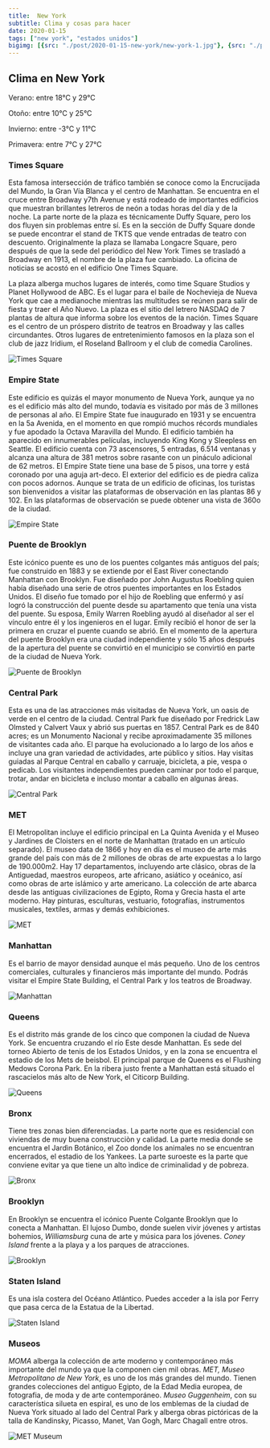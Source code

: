 ```yaml
---
title:  New York
subtitle: Clima y cosas para hacer
date: 2020-01-15
tags: ["new york", "estados unidos"]
bigimg: [{src: "./post/2020-01-15-new-york/new-york-1.jpg"}, {src: "./post/2020-01-15-new-york/new-york-2.jpg"}, {src: "./post/2020-01-15-new-york/new-york-3.jpg"}]
---
```


## Clima en New York
Verano: entre 18°C y 29°C

Otoño: entre 10°C y 25°C

Invierno: entre -3°C y 11°C

Primavera: entre 7°C y 27°C

### Times Square
Esta famosa intersección de tráfico también se conoce como la Encrucijada del Mundo, la Gran Vía Blanca y el centro de Manhattan. Se encuentra en el cruce entre Broadway y7th  Avenue y está rodeado de importantes edificios que muestran brillantes letreros de neón a todas horas del día y de la noche. La parte norte de la plaza es técnicamente Duffy Square, pero los dos fluyen sin problemas entre sí. Es en la sección de Duffy Square donde se puede encontrar el stand de TKTS que vende entradas de teatro con descuento. Originalmente la plaza se llamaba Longacre Square, pero después de que la sede del periódico del New York Times se trasladó a Broadway en 1913, el nombre de la plaza fue cambiado. La oficina de noticias se acostó en el edificio One Times Square.

La plaza alberga muchos lugares de interés, como time Square Studios y Planet Hollywood de ABC. Es el lugar para el baile de Nochevieja de Nueva York que cae a medianoche mientras las multitudes se reúnen para salir de fiesta y traer el Año Nuevo. La plaza es el sitio del letrero NASDAQ de 7 plantas de altura que informa sobre los eventos de la nación. Times Square es el centro de un próspero distrito de teatros en Broadway y las calles circundantes. Otros lugares de entretenimiento famosos en la plaza son el club de jazz Iridium, el Roseland Ballroom y el club de comedia Carolines.

![Times Square](https://images.unsplash.com/photo-1541535650810-10d26f5c2ab3?w=640)

### Empire State
Este edificio es quizás el mayor monumento de Nueva York, aunque ya no es el edificio más alto del mundo, todavía es visitado por más de 3 millones de personas al año. El Empire State fue inaugurado en 1931 y se encuentra en la 5a Avenida, en el momento en que rompió muchos récords mundiales y fue apodado la Octava Maravilla del Mundo. El edificio también ha aparecido en innumerables películas, incluyendo King Kong y Sleepless en Seattle.
El edificio cuenta con 73 ascensores, 5 entradas, 6.514 ventanas y alcanza una altura de 381 metros sobre rasante con un pináculo adicional de 62 metros. El Empire State tiene una base de 5 pisos, una torre y está coronado por una aguja art-deco. El exterior del edificio es de piedra caliza con pocos adornos. Aunque se trata de un edificio de oficinas, los turistas son bienvenidos a visitar las plataformas de observación en las plantas 86 y 102. En las plataformas de observación se puede obtener una vista de 360o de la ciudad.


![Empire State](https://images.unsplash.com/photo-1516948252849-b660029997b4?w=640)

### Puente de Brooklyn
Este icónico puente es uno de los puentes colgantes más antiguos del país; fue construido en 1883 y se extiende por el East River conectando Manhattan con Brooklyn. Fue diseñado por John Augustus Roebling quien había diseñado una serie de otros puentes importantes en los Estados Unidos. El diseño fue tomado por el hijo de Roebling que enfermó y así logró la construcción del puente desde su apartamento que tenía una vista del puente. Su esposa, Emily Warren Roebling ayudó al diseñador al ser el vínculo entre él y los ingenieros en el lugar. Emily recibió el honor de ser la primera en cruzar el puente cuando se abrió. En el momento de la apertura del puente Brooklyn era una ciudad independiente y sólo 15 años después de la apertura del puente se convirtió en el municipio se convirtió en parte de la ciudad de Nueva York.


![Puente de Brooklyn](https://images.unsplash.com/photo-1522083043120-6f9d458f6cbd?w=640)

### Central Park
Esta es una de las atracciones más visitadas de Nueva York, un oasis de verde en el centro de la ciudad. Central Park fue diseñado por Fredrick Law Olmsted y Calvert Vaux y abrió sus puertas en 1857. Central Park es de 840 acres; es un Monumento Nacional y recibe aproximadamente 35 millones de visitantes cada año. El parque ha evolucionado a lo largo de los años e incluye una gran variedad de actividades, arte público y sitios. Hay visitas guiadas al Parque Central en caballo y carruaje, bicicleta, a pie, vespa o pedicab. Los visitantes independientes pueden caminar por todo el parque, trotar, andar en bicicleta e incluso montar a caballo en algunas áreas.

![Central Park](https://images.unsplash.com/photo-1512872942423-e9877d94e902?w=640)

### MET
El Metropolitan incluye el edificio principal en La Quinta Avenida y el Museo y Jardines de Cloisters en el norte de Manhattan (tratado en un artículo separado). El museo data de 1866 y hoy en día es el museo de arte más grande del país con más de 2 millones de obras de arte expuestas a lo largo de 190.000m2. Hay 17 departamentos, incluyendo arte clásico, obras de la Antiguedad, maestros europeos, arte africano, asiático y oceánico, así como obras de arte islámico y arte americano. La colección de arte abarca desde las antiguas civilizaciones de Egipto, Roma y Grecia hasta el arte moderno. Hay pinturas, esculturas, vestuario, fotografías, instrumentos musicales, textiles, armas y demás exhibiciones.

![MET](https://images.unsplash.com/photo-1559066653-edfd1e6bbbd5?w=640)

### Manhattan
Es el barrio de mayor densidad aunque el más pequeño. Uno de los centros comerciales, culturales y financieros más importante del mundo. Podrás visitar el Empire State Building, el Central Park  y los teatros de Broadway.

![Manhattan](https://images.unsplash.com/photo-1499566727020-881da110a0b0?w=640)

### Queens
Es el distrito más grande de los cinco que componen la ciudad de Nueva York. Se encuentra cruzando el río Este desde Manhattan. Es sede del torneo Abierto de tenis de los Estados Unidos, y en la zona se encuentra el estadio de los Mets de beisbol. El principal parque de Queens es el Flushing Medows Corona Park. En la ribera justo frente a Manhattan está situado el rascacielos más alto de New York, el Citicorp Building.

![Queens](https://images.unsplash.com/photo-1592277361910-8518b3d3ad27?w=640)

### Bronx
Tiene tres zonas bien diferenciadas. La parte norte que es residencial con viviendas de muy buena construcciòn y calidad. La parte media donde se encuentra el Jardìn Botánico, el Zoo donde los animales no se encuentran encerrados, el estadio de los Yankees. La parte suroeste es la parte que conviene evitar ya que tiene un alto ìndice de criminalidad y de pobreza.

![Bronx](https://images.unsplash.com/photo-1602003675564-891fc6190a3d?w=640)

### Brooklyn 
En Brooklyn se encuentra el icónico Puente Colgante Brooklyn que lo conecta a Manhattan. El lujoso Dumbo, donde suelen vivir jóvenes y artistas bohemios, _Williamsburg_ cuna de arte y música para los jóvenes.
_Coney Island_ frente a la playa y a los parques de atracciones.

![Brooklyn](https://images.unsplash.com/photo-1565867254334-10280784ff69?w=640)

### Staten Island
Es una isla costera del Océano Atlántico. Puedes acceder a la isla por Ferry que pasa cerca de la Estatua de la Libertad.

![Staten Island](https://images.unsplash.com/photo-1544362787-d150128d385d?w=640)

### Museos
*MOMA* alberga la colección de arte moderno  y contemporáneo más importante del mundo ya que la componen cien mil obras. 
*MET, Museo Metropolitano de New York*, es uno de los más grandes del mundo. Tienen grandes colecciones del antiguo Egipto, de la Edad Media europea, de fotografia, de moda y de arte contemporáneo.
*Museo Guggenheim*, con su característica silueta en espiral, es uno de los emblemas de la ciudad de Nueva York situado al lado del Central Park y alberga obras pictóricas de la talla de Kandinsky, Picasso, Manet, Van Gogh, Marc Chagall entre otros.

![MET Museum](https://images.unsplash.com/photo-1559424237-9ea3432b51b9?w=640)
